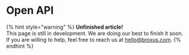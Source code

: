 # Open API

{% hint style="warning" %}
**Unfinished article!**\
This page is still in development. We are doing our best to finish it soon.\
If you are willing to help, feel free to reach us at hello@broxus.com.
{% endhint %}
